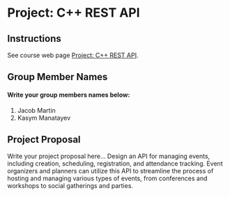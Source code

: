 # Project: C++ REST API

## Instructions

See course web page [Project: C++ REST API](https://cmsc240-s24.github.io/project.html).

## Group Member Names

#### Write your group members names below:

1. Jacob Martin
2. Kasym Manatayev

## Project Proposal

Write your project proposal here...
Design an API for managing events, including creation, scheduling, registration, and attendance tracking. Event organizers and planners can utilize this API to streamline the process of hosting and managing various types of events, from conferences and workshops to social gatherings and parties.
